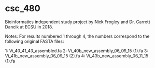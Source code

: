# csc_480

Bioinformatics independent study project by Nick Frogley and Dr. Garrett Dancik at ECSU in 2018.

Notes:
For results numbered 1 through 4, the numbers correspond to the following original FASTA files:

1:  Vi_40_41_43_assembled.fa
2:  Vi_40b_new_assembly_06_09_15 (1).fa
3:  Vi_41b_new_assembly_06_09_15 (2).fa
4:  Vi_43b_new_assembly_06_11_15 (1).fa
